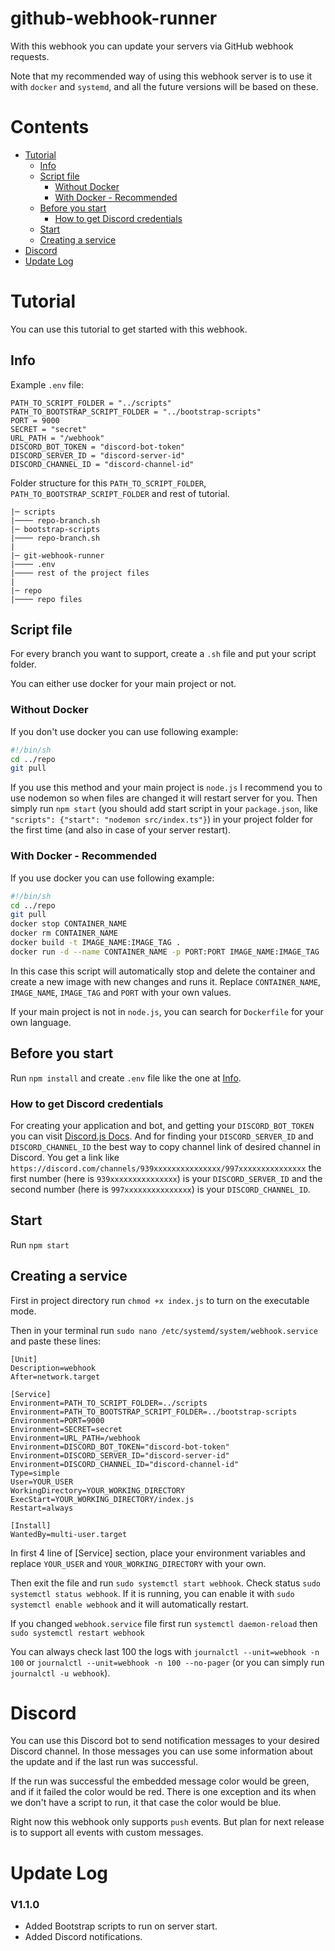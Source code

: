 # github-webhook-runner
With this webhook you can update your servers via GitHub webhook requests.

Note that my recommended way of using this webhook server is to use it with `docker` and `systemd`, and all the future versions will be based on these.

# Contents
 - [Tutorial](#tutorial) 
    - [Info](#info)
    - [Script file](#script-file)
      - [Without Docker](#without-docker)
      - [With Docker - Recommended](#with-docker---recommended)
    - [Before you start](#before-you-start)
      - [How to get Discord credentials](#how-to-get-discord-credentials)
    - [Start](#start)
    - [Creating a service](#creating-a-service)
  - [Discord](#discord)
  - [Update Log](#update-log)

# Tutorial
You can use this tutorial to get started with this webhook.

## Info
Example `.env` file:
```dotenv
PATH_TO_SCRIPT_FOLDER = "../scripts"
PATH_TO_BOOTSTRAP_SCRIPT_FOLDER = "../bootstrap-scripts"
PORT = 9000
SECRET = "secret"
URL_PATH = "/webhook"
DISCORD_BOT_TOKEN = "discord-bot-token"
DISCORD_SERVER_ID = "discord-server-id"
DISCORD_CHANNEL_ID = "discord-channel-id"
```


Folder structure for this `PATH_TO_SCRIPT_FOLDER`, `PATH_TO_BOOTSTRAP_SCRIPT_FOLDER` and rest of tutorial.
```
|─ scripts
|──── repo-branch.sh
|─ bootstrap-scripts
|──── repo-branch.sh
|
|─ git-webhook-runner
|──── .env
|──── rest of the project files
|
|─ repo
|──── repo files
```

## Script file
For every branch you want to support, create a `.sh` file and put your script folder.

You can either use docker for your main project or not.

### Without Docker
If you don't use docker you can use following example:
```bash
#!/bin/sh
cd ../repo
git pull
```
If you use this method and your main project is `node.js` I recommend you to use nodemon so when files are changed it will restart server for you. Then simply run `npm start` (you should add start script in your `package.json`, 
like `"scripts": {"start": "nodemon src/index.ts"}`) in your project folder for the first time (and also in case of your server restart).

### With Docker - Recommended
If you use docker you can use following example:
```bash                                                                                     
#!/bin/sh
cd ../repo
git pull
docker stop CONTAINER_NAME
docker rm CONTAINER_NAME
docker build -t IMAGE_NAME:IMAGE_TAG .
docker run -d --name CONTAINER_NAME -p PORT:PORT IMAGE_NAME:IMAGE_TAG
```
In this case this script will automatically stop and delete the container and create a new image with new changes and runs it. Replace `CONTAINER_NAME`, `IMAGE_NAME`, `IMAGE_TAG` and `PORT` with your own values.

If your main project is not in `node.js`, you can search for `Dockerfile` for your own language.


## Before you start
Run `npm install` and create `.env` file like the one at [Info](#info).

### How to get Discord credentials
For creating your application and bot, and getting your `DISCORD_BOT_TOKEN` you can visit [Discord.js Docs](https://discordjs.guide/preparations/setting-up-a-bot-application.html#creating-your-bot). And for finding your `DISCORD_SERVER_ID` and `DISCORD_CHANNEL_ID` the best way to copy channel link of desired channel in Discord. You get a link like `https://discord.com/channels/939xxxxxxxxxxxxxxx/997xxxxxxxxxxxxxxx` the first number (here is `939xxxxxxxxxxxxxxx`) is your `DISCORD_SERVER_ID` and the second number (here is `997xxxxxxxxxxxxxxx`) is your `DISCORD_CHANNEL_ID`.

## Start
Run `npm start`

## Creating a service
First in project directory run `chmod +x index.js` to turn on  the executable mode.

Then in your terminal run `sudo nano /etc/systemd/system/webhook.service` and paste these lines:
```
[Unit]
Description=webhook
After=network.target

[Service]
Environment=PATH_TO_SCRIPT_FOLDER=../scripts
Environment=PATH_TO_BOOTSTRAP_SCRIPT_FOLDER=../bootstrap-scripts
Environment=PORT=9000
Environment=SECRET=secret
Environment=URL_PATH=/webhook
Environment=DISCORD_BOT_TOKEN="discord-bot-token"
Environment=DISCORD_SERVER_ID="discord-server-id"
Environment=DISCORD_CHANNEL_ID="discord-channel-id"
Type=simple
User=YOUR_USER
WorkingDirectory=YOUR_WORKING_DIRECTORY
ExecStart=YOUR_WORKING_DIRECTORY/index.js
Restart=always

[Install]
WantedBy=multi-user.target
```
In first 4 line of [Service] section, place your environment variables and replace `YOUR_USER` and `YOUR_WORKING_DIRECTORY` with your own.

Then exit the file and run `sudo systemctl start webhook`. Check status `sudo systemctl status webhook`. If it is running, you can enable it with `sudo systemctl enable webhook`  and it will automatically restart.

If you changed `webhook.service` file first run `systemctl daemon-reload` then `sudo systemctl restart webhook`

You can always check last 100 the logs with `journalctl --unit=webhook -n 100`  or `journalctl --unit=webhook -n 100 --no-pager` (or you can simply run `journalctl -u webhook`).

# Discord
You can use this Discord bot to send notification messages to your desired Discord channel. In those messages you can use some information about the update and if the last run was successful.

If the run was successful the embedded message color would be green, and if it failed the color would be red. There is one exception and its when we don't have a script to run, it that case the color would be blue.

Right now this webhook only supports `push` events. But plan for next release is to support all events with custom messages.

# Update Log

### V1.1.0

- Added Bootstrap scripts to run on server start.
- Added Discord notifications.
